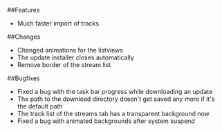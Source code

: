 ##Features
- Much faster import of tracks

##Changes
- Changed animations for the listviews
- The update installer closes automatically
- Remove border of the stream list

##Bugfixes
- Fixed a bug with the task bar progress while downloading an update
- The path to the download directory doesn't get saved any more if it's the default path
- The track list of the streams tab has a transparent background now
- Fixed a bug with animated backgrounds after system suspend